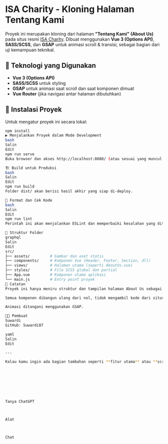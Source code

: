 # ISA Charity - Kloning Halaman Tentang Kami

Proyek ini merupakan kloning dari halaman **"Tentang Kami" (About Us)** pada situs resmi [ISA Charity](https://isa-charity.webflow.io/). Dibuat menggunakan **Vue 3 (Options API)**, **SASS/SCSS**, dan **GSAP** untuk animasi scroll & transisi, sebagai bagian dari uji kemampuan teknikal.

## 🔧 Teknologi yang Digunakan

- **Vue 3 (Options API)**
- **SASS/SCSS** untuk styling
- **GSAP** untuk animasi saat scroll dan saat komponen dimuat
- **Vue Router** (jika navigasi antar halaman dibutuhkan)

## 🚀 Instalasi Proyek

Untuk mengatur proyek ini secara lokal:

```bash
npm install
▶️ Menjalankan Proyek dalam Mode Development
bash
Salin
Edit
npm run serve
Buka browser dan akses http://localhost:8080/ (atau sesuai yang muncul di terminal).

🏗️ Build untuk Produksi
bash
Salin
Edit
npm run build
Folder dist/ akan berisi hasil akhir yang siap di-deploy.

🧹 Format dan Cek Kode
bash
Salin
Edit
npm run lint
Perintah ini akan menjalankan ESLint dan memperbaiki kesalahan yang ditemukan jika memungkinkan.

📁 Struktur Folder
graphql
Salin
Edit
src/
├── assets/         # Gambar dan aset statis
├── components/     # Komponen Vue (Header, Footer, Section, dll)
├── views/          # Halaman utama (seperti AboutUs.vue)
├── styles/         # File SCSS global dan partial
├── App.vue         # Komponen utama aplikasi
└── main.js         # Entry point proyek
📌 Catatan
Proyek ini hanya meniru struktur dan tampilan halaman About Us sebagai demonstrasi kemampuan.

Semua komponen dibangun ulang dari nol, tidak mengambil kode dari situs asli.

Animasi ditangani menggunakan GSAP.

👨‍💻 Pembuat
Suwardi
GitHub: Suwardi87

yaml
Salin
Edit

---

Kalau kamu ingin ada bagian tambahan seperti **fitur utama** atau **screenshot**, tinggal tambahkan di bawah bagian `📌 Catatan`. Mau saya bantu juga untuk itu?








Tanya ChatGPT



Alat



Chat